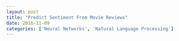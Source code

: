 ```yaml
---
layout: post
title: "Predict Sentiment From Movie Reviews"
date: 2016-11-09
categories: ['Neural Networks', 'Natural Language Processing']
---
```


